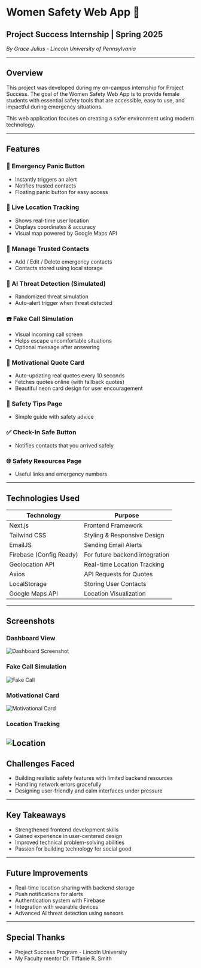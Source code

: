 # Women Safety Web App 🚨

## Project Success Internship | Spring 2025  
*By Grace Julius - Lincoln University of Pennsylvania*

---

## Overview
This project was developed during my on-campus internship for Project Success. The goal of the Women Safety Web App is to provide female students with essential safety tools that are accessible, easy to use, and impactful during emergency situations.

This web application focuses on creating a safer environment using modern technology.

---

## Features

### 🔴 Emergency Panic Button
- Instantly triggers an alert
- Notifies trusted contacts
- Floating panic button for easy access

### 📍 Live Location Tracking
- Shows real-time user location
- Displays coordinates & accuracy
- Visual map powered by Google Maps API

### 👥 Manage Trusted Contacts
- Add / Edit / Delete emergency contacts
- Contacts stored using local storage

### 🚨 AI Threat Detection (Simulated)
- Randomized threat simulation
- Auto-alert trigger when threat detected

### ☎️ Fake Call Simulation
- Visual incoming call screen
- Helps escape uncomfortable situations
- Optional message after answering

### 💬 Motivational Quote Card
- Auto-updating real quotes every 10 seconds
- Fetches quotes online (with fallback quotes)
- Beautiful neon card design for user encouragement

### 📖 Safety Tips Page
- Simple guide with safety advice

### ✅ Check-In Safe Button
- Notifies contacts that you arrived safely

### 🌐 Safety Resources Page
- Useful links and emergency numbers

---

## Technologies Used
| Technology | Purpose |
|------------|---------|
| Next.js | Frontend Framework |
| Tailwind CSS | Styling & Responsive Design |
| EmailJS | Sending Email Alerts |
| Firebase (Config Ready) | For future backend integration |
| Geolocation API | Real-time Location Tracking |
| Axios | API Requests for Quotes |
| LocalStorage | Storing User Contacts |
| Google Maps API | Location Visualization |

---

## Screenshots

###  Dashboard View 
![Dashboard Screenshot](public/images/dashboard.png) 

### Fake Call Simulation  
![Fake Call](public/images/fakecall.png)

### Motivational Card 
![Motivational Card](public/images/motivation.png)

 ### Location Tracking  

![Location ](public/images/map.png)
---

## Challenges Faced
- Building realistic safety features with limited backend resources
- Handling network errors gracefully
- Designing user-friendly and calm interfaces under pressure

---

## Key Takeaways
- Strengthened frontend development skills
- Gained experience in user-centered design
- Improved technical problem-solving abilities
- Passion for building technology for social good

---

## Future Improvements
- Real-time location sharing with backend storage
- Push notifications for alerts
- Authentication system with Firebase
- Integration with wearable devices
- Advanced AI threat detection using sensors

---

## Special Thanks
- Project Success Program - Lincoln University
- My Faculty mentor Dr. Tiffanie R. Smith

